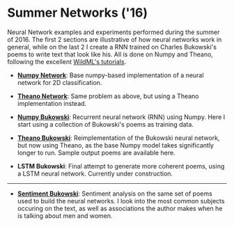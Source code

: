 # Summer Networks ('16)
Neural Network examples and experiments performed during the summer of 2016. The first 2 sections are illustrative of how neural networks work in general, while on the last 2 I create a RNN trained on Charles Bukowski's poems to write text that look like his. All is done on Numpy and Theano, following the excellent [WildML's tutorials](http://www.wildml.com/2015/09/recurrent-neural-networks-tutorial-part-1-introduction-to-rnns/).

* [**Numpy Network**](https://github.com/masta-g3/summer_networks/blob/master/numpy_networks.ipynb): Base numpy-based implementation of a neural network for 2D classification.

* [**Theano Network**](https://github.com/masta-g3/summer_networks/blob/master/theano_networks.ipynb): Same problem as above, but using a Theano implementation instead.

* [**Numpy Bukowski**](https://github.com/masta-g3/summer_networks/blob/master/bukowski_networks/numpy_bukowski.ipynb): Recurrent neural network (RNN) using Numpy. Here I start using a collection of Bukowski's poems as training data.

* [**Theano Bukowski**](https://github.com/masta-g3/summer_networks/blob/master/bukowski_networks/theano_bukowski.ipynb): Reimplementation of the Bukowski neural network, but now using Theano, as the base Numpy model takes significantly longer to run. Sample output poems are available here.

* **LSTM Bukowski**: Final attempt to generate more coherent poems, using a LSTM neural network. Currently under construction.

---------------

* [**Sentiment Bukowski**](https://github.com/masta-g3/summer_networks/blob/master/bukowski_networks/sentiment_bukowski.ipynb): Sentiment analysis on the same set of poems used to build the neural networks. I look into the most common subjects occuring on the text, as well as associations the author makes when he is talking about men and women.
